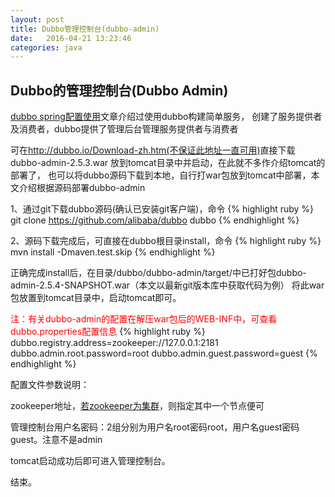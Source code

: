 ```yaml
---
layout: post
title: Dubbo管理控制台(dubbo-admin)
date:   2016-04-21 13:23:46
categories: java
---
```


## Dubbo的管理控制台(Dubbo Admin)

<a href="/java/2016/04/19/spring-dubbo.html">dubbo spring配置使用</a>文章介绍过使用dubbo构建简单服务，
创建了服务提供者及消费者，dubbo提供了管理后台管理服务提供者与消费者

可在<a href="http://dubbo.io/Download-zh.htm">http://dubbo.io/Download-zh.htm(不保证此地址一直可用)</a>直接下载 dubbo-admin-2.5.3.war 放到tomcat目录中并启动，在此就不多作介绍tomcat的部署了，
也可以将dubbo源码下载到本地，自行打war包放到tomcat中部署，本文介绍根据源码部署dubbo-admin


1、通过git下载dubbo源码(确认已安装git客户端)，命令
{% highlight ruby %}
git clone https://github.com/alibaba/dubbo dubbo
{% endhighlight %}

2、源码下载完成后，可直接在dubbo根目录install，命令
{% highlight ruby %}
mvn install -Dmaven.test.skip
{% endhighlight %}

正确完成install后，在目录/dubbo/dubbo-admin/target/中已打好包dubbo-admin-2.5.4-SNAPSHOT.war（本文以最新git版本库中获取代码为例）
将此war包放置到tomcat目录中，启动tomcat即可。

<font color="red">注：有关dubbo-admin的配置在解压war包后的WEB-INF中，可查看dubbo.properties配置信息</font>
{% highlight ruby %}
dubbo.registry.address=zookeeper://127.0.0.1:2181
dubbo.admin.root.password=root
dubbo.admin.guest.password=guest
{% endhighlight %}

配置文件参数说明：

zookeeper地址，<a href="/java/2016/04/20/zookeeper-cluster.html">若zookeeper为集群</a>，则指定其中一个节点便可

管理控制台用户名密码：2组分别为用户名root密码root，用户名guest密码guest。注意不是admin

tomcat启动成功后即可进入管理控制台。

结束。
